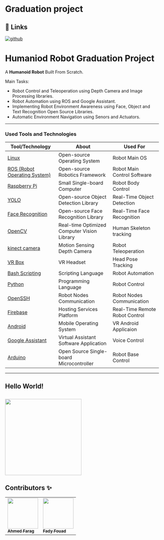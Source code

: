 # Graduation project


## 🔗 Links
[![github](https://img.shields.io/badge/github-000?style=github&logo=github&logoColor=white)](https://github.com/ahmedfarag9/humaniod-robot-graduation-project)

# Humaniod Robot Graduation Project

A **Humanoid Robot** Built From Scratch.

Main Tasks:

- Robot Control and Teleoperation using Depth Camera and Image Processing libraries.
- Robot Automation using ROS and Google Assistant.
- Implementing Robot Environment Awareness using Face, Object and Text Recognition Open Source Libraries.
- Automatic Environment Navigation using Senors and Actuators.

---

### Used Tools and Technologies

| Tool/Technology                                                                         | About                                       | Used For                       |
| --------------------------------------------------------------------------------------- | ------------------------------------------- | ------------------------------ |
| [Linux](https://www.linux.org/)                                                         | Open-source Operating System                | Robot Main OS                  |
| [ROS (Robot Operating System)](https://www.ros.org/)                                    | Open-source Robotics Framework              | Robot Main Control Software    |
| [Raspberry Pi](https://www.raspberrypi.org/)                                            | Small Single-board Computer                 | Robot Body Control             |
| [YOLO](https://pjreddie.com/darknet/yolo/)                                              | Open-source Object Detection Library        | Real-Time Object Detection     |
| [Face Recognition](https://github.com/ageitgey/face_recognition)                        | Open-source Face Recognition Library        | Real-Time Face Recognition     |
| [OpenCV](https://opencv.org/)                                                           | Real-time Optimized Computer Vision Library | Human Skeleton tracking        |
| [kinect camera](https://en.wikipedia.org/wiki/Kinect)                                   | Motion Sensing Depth Camera                 | Robot Teleoperation            |
| [VR Box](https://www.amazon.eg/-/en/VR-Box-Cardboard-Virtual-Smartphones/dp/B08Y8YXZ5D) | VR Headset                                  | Head Pose Tracking             |
| [Bash Scripting](https://www.gnu.org/software/bash/)                                    | Scripting Language                          | Robot Automation               |
| [Python](https://www.python.org/)                                                       | Programming Language                        | Robot Control                  |
| [OpenSSH](https://www.openssh.com/)                                                     | Robot Nodes Communication                   | Robot Nodes Communication      |
| [Firebase](https://firebase.google.com/)                                                | Hosting Services Platform                   | Real-Time Remote Robot Control |
| [Android](https://www.android.com/)                                                     | Mobile Operating System                     | VR Android Applicaion          |
| [Google Assistant](https://assistant.google.com/)                                       | Virtual Assistant Software Application      | Voice Control                  |
| [Arduino](https://www.arduino.cc/)                                                      | Open Source Single-board Microcontroller    | Robot Base Control             |

---

## Hello World!

## <img src="images/robot_photo.jpg" width="250"/>

## Contributors ✨

<!-- ALL-CONTRIBUTORS-LIST:START - Do not remove or modify this section -->
<!-- prettier-ignore-start -->
<!-- markdownlint-disable -->
<table>
  <tr>
    <td ><a href="https://github.com/ahmedfarag9"><img src="https://avatars3.githubusercontent.com/u/44787287?s=400&v=4" width="100px;" alt=""/><br /><sub><b>Ahmed Farag</b></sub></a><br /> </td>
    <td ><a href="https://github.com/FadyFouad"><img src="https://avatars.githubusercontent.com/u/26604339?v=4" width="100px;" alt=""/><br /><sub><b>Fady Fouad</b></sub></a><br /> </td>
  </tr>
</table>

<!-- markdownlint-enable -->
<!-- prettier-ignore-end -->

<!-- ALL-CONTRIBUTORS-LIST:END -->